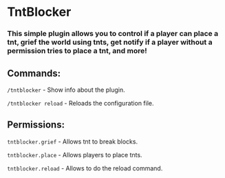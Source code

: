 # TntBlocker
### This simple plugin allows you to control if a player can place a tnt, grief the world using tnts, get notify if a player without a permission tries to place a tnt, and more!

## Commands:

`/tntblocker` - Show info about the plugin.

`/tntblocker reload` - Reloads the configuration file.

## Permissions:

`tntblocker.grief` - Allows tnt to break blocks.

`tntblocker.place` - Allows players to place tnts.

`tntblocker.reload` - Allows to do the reload command.

